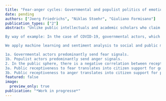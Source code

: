 ```yaml
---
title: "Fear-anger cycles: Governmental and populist politics of emotion (Working Paper)"
date: pending
authors: ["Joerg Friedrichs", "Niklas Stoehr", "Giuliano Formisano"]
publication_types: ["2"]
abstract: "Unlike public intellectuals and academic scholars who claim that populists thrive on fear of minority groups (e.g. Michael Moore, Martha Nussbaum), we suggest that what they thrive on is anger against governmental actors. It is governmental actors who increasingly rely on fear, be it to pursue policy objectives or to keep populists at bay. The Brexit referendum, election of Donald Trump, and COVID-19 are cases in point. In a battle for the hearts and minds of the people, governmental and populist actors send fear and anger signals, respectively. We theorize this contest of fear and anger as the fear-anger cycle and trace it in concrete manifestations.

By way of example: In the case of COVID-19, governmental actors, which may include politicians from oppositional parties such as Labour in the UK, sent fear signals related to real and constructed danger. These fear signals resonated percolated through mainstream media and resonated with citizens, translating into more support for governmental actors. To the extent that fear-driven policies have induced significant dislocation and frustration among the populace (economic recession, job losses etc.), the politics of anger has been hitting back with a vengeance.

We apply machine learning and sentiment analysis to social and public media data obtained from Twitter and GDELT, as well as events and public opinion data, to investigate the following set of hypotheses.

1a. Governmental actors predominantly send fear signals.
1b. Populist actors predominantly send anger signals.
2. In the public sphere, there is a negative correlation between receptiveness to fear signals on the one hand and anger signals on the other.
3a. Public receptiveness to fear translates into citizen support for governmental actors
3b. Public receptiveness to anger translates into citizen support for populist actors."
featured: false
image:
  preview_only: true
publication: "*Work in progresse*"
---
```


